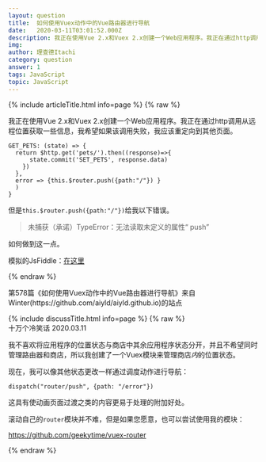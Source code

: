 ```yaml
---
layout: question
title:  如何使用Vuex动作中的Vue路由器进行导航
date:   2020-03-11T03:01:52.000Z
description: 我正在使用Vue 2.x和Vuex 2.x创建一个Web应用程序。我正在通过http调用从远程位置获取一些信息，我希望如果该调用失败，我应该重定向到其他页...
img: 
author: 理查德Itachi
category: question
answer: 1
tags: JavaScript
topic: JavaScript
---
```

<div class="article-root">
  <div class="article">
    {% include articleTitle.html info=page %}
    {% raw %}
    <div class="article-content"><p><font style="vertical-align: inherit;"><font style="vertical-align: inherit;">我正在使用Vue 2.x和Vuex 2.x创建一个Web应用程序。</font><font style="vertical-align: inherit;">我正在通过http调用从远程位置获取一些信息，我希望如果该调用失败，我应该重定向到其他页面。</font></font></p>

<pre><code>GET_PETS: (state) =&gt; {<font></font>
  return $http.get('pets/').then((response)=&gt;{<font></font>
      state.commit('SET_PETS', response.data)<font></font>
    })<font></font>
  },<font></font>
  error =&gt; {this.$router.push({path:"/"}) }<font></font>
  )<font></font>
}<font></font>
</code></pre>

<p><font style="vertical-align: inherit;"><font style="vertical-align: inherit;">但是</font></font><code>this.$router.push({path:"/"})</code><font style="vertical-align: inherit;"><font style="vertical-align: inherit;">给我以下错误。</font></font></p>

<blockquote>
  <p><font style="vertical-align: inherit;"><font style="vertical-align: inherit;">未捕获（承诺）TypeError：无法读取未定义的属性“ push”</font></font></p>
</blockquote>

<p><font style="vertical-align: inherit;"><font style="vertical-align: inherit;">如何做到这一点。</font></font></p>

<p><font style="vertical-align: inherit;"><font style="vertical-align: inherit;">模拟的JsFiddle：</font></font><a href="https://jsfiddle.net/pukx3heb/1/" rel="noreferrer"><font style="vertical-align: inherit;"><font style="vertical-align: inherit;">在这里</font></font></a></p></div>
    {% endraw %}
  </div>
  <p class="winter_mark">第578篇《如何使用Vuex动作中的Vue路由器进行导航》来自Winter(https://github.com/aiyld/aiyld.github.io)的站点</p>
  <div class="discuss-wrapper">
    {% include discussTitle.html info=page %}
    {% raw %}
    <div class="discuss-item">
        <div class="discuss-parent">
          <div class="discuss-meta">
            <span class="discuss-user">十万个冷笑话</span>
            <span class="discuss-time">2020.03.11</span>
          </div>
          <div class="discuss-comment"><p><font style="vertical-align: inherit;"><font style="vertical-align: inherit;">我不喜欢将应用程序的位置状态与商店中其余应用程序状态分开，并且不希望同时管理路由器和商店，所以我创建了一个Vuex模块来管理</font><font style="vertical-align: inherit;">商店</font></font><em><font style="vertical-align: inherit;"><font style="vertical-align: inherit;">内</font></font></em><font style="vertical-align: inherit;"><font style="vertical-align: inherit;">的</font><font style="vertical-align: inherit;">位置状态</font><font style="vertical-align: inherit;">。</font></font></p>

<p><font style="vertical-align: inherit;"><font style="vertical-align: inherit;">现在，我可以像其他状态更改一样通过调度动作进行导航：</font></font></p>

<pre><code>dispatch("router/push", {path: "/error"})
</code></pre>

<p><font style="vertical-align: inherit;"><font style="vertical-align: inherit;">这具有使动画页面过渡之类的内容更易于处理的附加好处。</font></font></p>

<p><font style="vertical-align: inherit;"><font style="vertical-align: inherit;">滚动自己的</font></font><code>router</code><font style="vertical-align: inherit;"><font style="vertical-align: inherit;">模块</font><font style="vertical-align: inherit;">并不难</font><font style="vertical-align: inherit;">，但是如果您愿意，也可以尝试使用我</font><font style="vertical-align: inherit;">的</font><font style="vertical-align: inherit;">模块：</font></font></p>

<p><a href="https://github.com/geekytime/vuex-router" rel="noreferrer"><font style="vertical-align: inherit;"><font style="vertical-align: inherit;">https://github.com/geekytime/vuex-router</font></font></a></p></div>
        </div></div>
    {% endraw %}
  </div>
<div>
